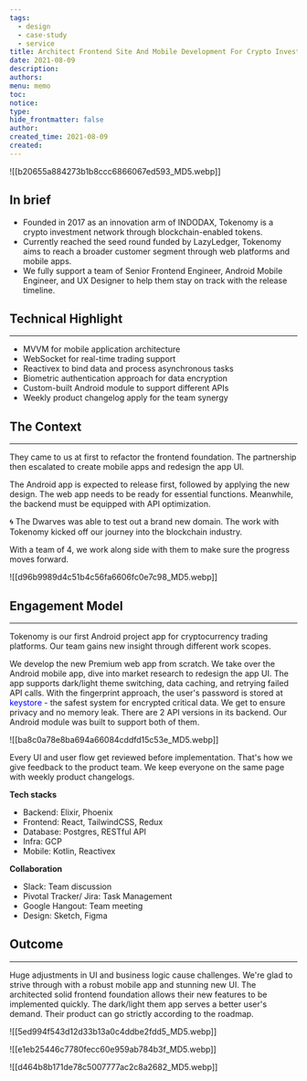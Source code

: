 ```yaml
---
tags:
  - design
  - case-study
  - service
title: Architect Frontend Site And Mobile Development For Crypto Investment Ecosystem
date: 2021-08-09
description: 
authors: 
menu: memo
toc: 
notice: 
type: 
hide_frontmatter: false
author: 
created_time: 2021-08-09
created:
---
```


![[b20655a884273b1b8ccc6866067ed593_MD5.webp]]

## In brief

* Founded in 2017 as an innovation arm of INDODAX, Tokenomy is a crypto investment network through blockchain-enabled tokens.
* Currently reached the seed round funded by LazyLedger, Tokenomy aims to reach a broader customer segment through web platforms and mobile apps.
* We fully support a team of Senior Frontend Engineer, Android Mobile Engineer, and UX Designer to help them stay on track with the release timeline.

## Technical Highlight 

---

* MVVM for mobile application architecture
* WebSocket for real-time trading support
* Reactivex to bind data and process asynchronous tasks
* Biometric authentication approach for data encryption
* Custom-built Android module to support different APIs
* Weekly product changelog apply for the team synergy

## The Context

---

They came to us at first to refactor the frontend foundation. The partnership then escalated to create mobile apps and redesign the app UI.

The Android app is expected to release first, followed by applying the new design. The web app needs to be ready for essential functions. Meanwhile, the backend must be equipped with API optimization. 


🌀 The Dwarves was able to test out a brand new domain. The work with Tokenomy kicked off our journey into the blockchain industry. 

With a team of 4, we work along side with them to make sure the progress moves forward. 


![[d96b9989d4c51b4c56fa6606fc0e7c98_MD5.webp]]


## Engagement Model

---

Tokenomy is our first Android project app for cryptocurrency trading platforms. Our team gains new insight through different work scopes.

<!-- column_list 96b8da9a-82a7-4277-9982-ad4403edb5d0 -->

<!-- column 936d7164-1144-4d0d-9da1-a2d965add8f7 -->

We develop the new Premium web app from scratch. We take over the Android mobile app, dive into market research to redesign the app UI.
The app supports dark/light theme switching, data caching, and retrying failed API calls. With the fingerprint approach, the user's password is stored at <span style='color:blue'>keystore</span> - the safest system for encrypted critical data. We get to ensure privacy and no memory leak. There are 2 API versions in its backend. Our Android module was built to support both of them.

<!-- column b18d586a-88f6-45b9-ac9a-1c7732af2277 -->

![[ba8c0a78e8ba694a66084cddfd15c53e_MD5.webp]]

Every UI and user flow get reviewed before implementation. That's how we give feedback to the product team. We keep everyone on the same page with weekly product changelogs.

<!-- column_list a8bedcd9-5714-49e8-a9cf-037c130a3852 -->

<!-- column b8c3ef49-17a2-4d6e-9066-27aeb92cb5a3 -->

**Tech stacks**

* Backend: Elixir, Phoenix
* Frontend: React, TailwindCSS, Redux
* Database: Postgres, RESTful API
* Infra: GCP
* Mobile: Kotlin, Reactivex

<!-- column 16c17827-2243-489b-9c0c-ec6700f8ab21 -->

**Collaboration**

* Slack: Team discussion
* Pivotal Tracker/ Jira: Task Management
* Google Hangout: Team meeting
* Design: Sketch, Figma

## Outcome

---

Huge adjustments in UI and business logic cause challenges. We're glad to strive through with a robust mobile app and stunning new UI.
The architected solid frontend foundation allows their new features to be implemented quickly. The dark/light them app serves a better user's demand. Their product can go strictly according to the roadmap.

<!-- column_list 81f694c6-4680-41b1-bc7f-cbc727eb09d5 -->

<!-- column 7bbbb572-eed3-46b3-b8fe-ba5fab91c6b2 -->

![[5ed994f543d12d33b13a0c4ddbe2fdd5_MD5.webp]]

<!-- column 4607766f-bb43-45eb-a9a9-03b121333d1f -->

![[e1eb25446c7780fecc60e959ab784b3f_MD5.webp]]


![[d464b8b171de78c5007777ac2c8a2682_MD5.webp]]





